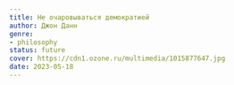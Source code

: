 ```yaml
---
title: Не очаровываться демократией
author: Джон Данн
genre:
- philosophy
status: future
cover: https://cdn1.ozone.ru/multimedia/1015877647.jpg
date: 2023-05-18
---
```


